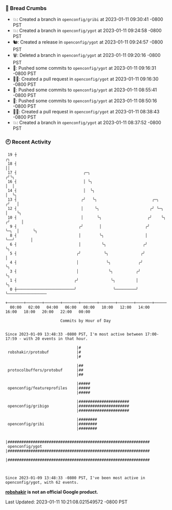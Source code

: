 ### 🍞 Bread Crumbs

 * 💥: Created a branch in `openconfig/gribi` at 2023-01-11 09:30:41 -0800 PST
 * 💥: Created a branch in `openconfig/ygot` at 2023-01-11 09:24:58 -0800 PST
 * 🐿: Created a release in `openconfig/ygot` at 2023-01-11 09:24:57 -0800 PST
 * 🗑: Deleted a branch in `openconfig/ygot` at 2023-01-11 09:20:16 -0800 PST
 * 🚢: Pushed some commits to `openconfig/ygot` at 2023-01-11 09:16:31 -0800 PST
 * ✍🏼: Created a pull request in `openconfig/ygot` at 2023-01-11 09:16:30 -0800 PST
 * 🚢: Pushed some commits to `openconfig/ygot` at 2023-01-11 08:55:41 -0800 PST
 * 🚢: Pushed some commits to `openconfig/ygot` at 2023-01-11 08:50:16 -0800 PST
 * ✍🏼: Created a pull request in `openconfig/ygot` at 2023-01-11 08:38:43 -0800 PST
 * 💥: Created a branch in `openconfig/ygot` at 2023-01-11 08:37:52 -0800 PST

### 🕘 Recent Activity
```
 19 ┼                                                                        ╭╮
 18 ┤                                                                        ││
 17 ┤                             ╭─╮                                       ╭╯╰╮
 16 ┤                             │ ╰╮                                      │  │
 14 ┤                             │  ╰╮                                     │  ╰╮
 13 ┤                            ╭╯   ╰╮                        ╭─╮        ╭╯   │
 12 ┤                            │     ╰╮                      ╭╯ ╰─╮      │    ╰╮
 10 ┤                            │      ╰╮                    ╭╯    ╰╮    ╭╯     │
  9 ┤                           ╭╯       │                   ╭╯      ╰─╮  │      ╰╮
  8 ┤                           │        ╰╮                  │         ╰──╯       │
  6 ┤                           │         ╰╮                ╭╯                    ╰╮
  5 ┤                          ╭╯          ╰╮              ╭╯                      │
  4 ┤                          │            ╰╮            ╭╯                       ╰╮
  3 ┤                          │             ╰╮          ╭╯                         ╰╮
  1 ┤                         ╭╯              ╰╮         │                           ╰╮
  0 ┼─────────────────────────╯                ╰─────────╯                            ╰─────────────────
    +───────+───────+───────+───────+───────+───────+───────+───────+───────+───────+───────+───────+────
  00:00   02:00   04:00   06:00   08:00   10:00   12:00   14:00   16:00   18:00   20:00   22:00   00:00   

						Commits by Hour of Day


Since 2023-01-09 13:48:33 -0800 PST, I'm most active between 17:00-17:59 - with 20 events in that hour.

```



```
                               |#
 robshakir/protobuf            |#
                               |#

                               |##
 protocolbuffers/protobuf      |##
                               |##

                               |#####
 openconfig/featureprofiles    |#####
                               |#####

                               |######################
 openconfig/gribigo            |######################
                               |######################

                               |########
 openconfig/gribi              |########
                               |########

                               |##############################################################
 openconfig/ygot               |##############################################################
                               |##############################################################



Since 2023-01-09 13:48:33 -0800 PST, I've been most active in openconfig/ygot, with 62 events.

```
**[robshakir](mailto:robjs@google.com) is not an official Google product.**  


Last Updated: 2023-01-11 10:21:08.021549572 -0800 PST
